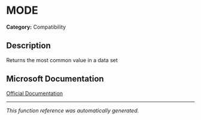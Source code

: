 # MODE

**Category:** Compatibility

## Description
Returns the most common value in a data set

## Microsoft Documentation
[Official Documentation](https://support.microsoft.com//en-us/office/mode-function-e45192ce-9122-4980-82ed-4bdc34973120)

---
*This function reference was automatically generated.*
